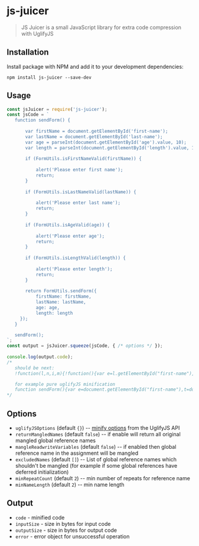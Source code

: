   
  
# js-juicer  
  
> JS Juicer is a small JavaScript library for extra code compression with UglifyJS  
  
## Installation  
  
Install package with NPM and add it to your development dependencies:  
  
`npm install js-juicer --save-dev`  
  
## Usage  
  
```javascript  
const jsJuicer = require('js-juicer');  
const jsCode = `  
   function sendForm() {  
  
       var firstName = document.getElementById('first-name');
       var lastName = document.getElementById('last-name');
       var age = parseInt(document.getElementById('age').value, 10);
       var length = parseInt(document.getElementById('length').value, 10);
  
       if (FormUtils.isFirstNameValid(firstName)) {  
  
           alert('Please enter first name');  
           return;  
       }  
  
       if (FormUtils.isLastNameValid(lastName)) {  
  
           alert('Please enter last name');  
           return;  
       }  
  
       if (FormUtils.isAgeValid(age)) {  
  
           alert('Please enter age');  
           return;  
       }  
  
       if (FormUtils.isLengthValid(length)) {  
  
           alert('Please enter length');  
           return;  
       }  
  
       return FormUtils.sendForm({  
           firstName: firstName,  
           lastName: lastName,  
           age: age,  
           length: length  
     });  
   }

   sendForm();
`;  
const output = jsJuicer.squeeze(jsCode, { /* options */ });
  
console.log(output.code);  
/*  
   should be next:  
   !function(l,n,i,m){!function(){var e=l.getElementById("first-name"),t=l.getElementById("last-name"),a=n(l.getElementById("age").value,10),s=n(l.getElementById("length").value,10);if(i.isFirstNameValid(e))m("Please enter first name");else if(i.isLastNameValid(t))m("Please enter last name");else if(i.isAgeValid(a))m("Please enter age");else{if(!i.isLengthValid(s))return i.sendForm({firstName:e,lastName:t,age:a,length:s});m("Please enter length")}}()}(this.document,this.parseInt,this.FormUtils,this.alert);

   for example pure uglifyJS minification
   function sendForm(){var e=document.getElementById("first-name"),t=document.getElementById("last-name"),a=parseInt(document.getElementById("age").value,10),l=parseInt(document.getElementById("length").value,10);if(FormUtils.isFirstNameValid(e))alert("Please enter first name");else if(FormUtils.isLastNameValid(t))alert("Please enter last name");else if(FormUtils.isAgeValid(a))alert("Please enter age");else{if(!FormUtils.isLengthValid(l))return FormUtils.sendForm({firstName:e,lastName:t,age:a,length:l});alert("Please enter length")}}sendForm();
*/  
```  
  
## Options  
  
- `uglifyJSOptions` (default `{}`) -- [minify options](https://github.com/mishoo/UglifyJS2#minify-options) from the UglifyJS API
- `returnMangledNames` (default `false`) -- if enable will return all original mangled global reference names
- `mangleReadwriteVariables` (default `false`)  -- if enabled then global reference name in the assignment will be mangled
- `excludedNames` (default `[]`) -- List of global reference names which shouldn't be mangled (for example if some global references have deferred initialization) 
- `minRepeatCount` (default `2`) -- min number of repeats for reference name
- `minNameLength` (default `2`) -- min name length
  
## Output  
  
- `code` - minified code  
- `inputSize` - size in bytes for input code  
- `outputSize` - size in bytes for output code  
- `error` - error object for unsuccessful operation